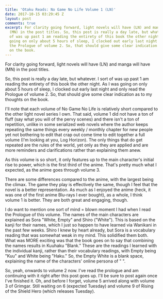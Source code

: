 ```yaml
---
title: 'Otaku Reads: No Game No Life Volume 1 (LN)'
date: 2017-10-15 03:29:45 Z
layout: post
comments: true
excerpt: For clarity going forward, light novels will have (LN) and manga will have
  (MN) in the post titles. So, this post is really a day late, but whatever. I sort
  of was up past 1 am reading the entirety of this book the other night. As I was
  going on only about 5 hours of sleep, I clocked out early last night and only read
  the Prologue of volume 2. So, that should give some clear indication as to my thoughts
  on the book.
---
```


<p>For clarity going forward, light novels will have (LN) and manga will have (MN) in the post titles.</p>
<p>So, this post is really a day late, but whatever. I sort of was up past 1 am reading the entirety of this book the other night. As I was going on only about 5 hours of sleep, I clocked out early last night and only read the Prologue of volume 2. So, that should give some clear indication as to my thoughts on the book.</p>
<p>I'll note that each volume of No Game No Life is relatively short compared to the other light novel series I own. That said, volume 1 did not have a ton of fluff (say what you will of the pervy scenes) and there isn't a ton of repetition, unlike in some serialized web novels where the author keeps repeating the same things every weekly / monthly chapter for new people yet not bothering to edit that crap out come time to edit together a full volume (I'm looking at you, Log Horizon). The only things that do get repeated are the rules of the world, yet only as they are applied and are more reminders and clarifications rather than explaining them anew.</p>
<p>As this volume is so short, it only features up to the main character's initial rise to power, which is the first third of the anime. That's pretty much what I expected, as the anime goes through volume 3.</p>
<p>There are some differences compared to the anime, with the largest being the climax. The game they play is effectively the same, though I feel that the novel is a better representation. As much as I enjoyed the anime (heck, it was one of the first anime Blu-rays I ever bought), as a whole, I think volume 1 is better. They are both great and engaging, though.</p>
<p>I do want to mention one sort of mind = blown moment I had when I read the Prologue of this volume. The names of the main characters are explained as Sora "White, Empty" and Shiro ("White"). This is based on the kanji for their names, which I just so happen to have learned via Wanikani in the past few weeks. Shiro I knew by heart already, but Sora is a vocabulary reading that was somewhat weak in my mind. This solidified them both. What was MORE exciting was that the book goes on to say that combining the names results in Kuuhaku "Blank." These are the readings I learned with the individual kanji, rather than their vocabulary readings, with Empty being "Kuu" and White being "Haku." So, the Empty White is a blank space, explaining the name of the characters' online persona of " ".</p>
<p>So, yeah, onwards to volume 2 now. I've read the prologue and am continuing with it right after this post goes up. I'll be sure to post again once I've finished it. Oh, and before I forget, volume 5 arrived along with volume 3 of Grimgar. Still waiting on 6 (expected Tuesday) and volume 9 of Rising of the Shield Hero (which releases Tuesday).</p>